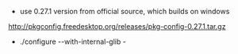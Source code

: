 - use 0.27.1 version from official source, which builds on windows

http://pkgconfig.freedesktop.org/releases/pkg-config-0.27.1.tar.gz

- ./configure --with-internal-glib -